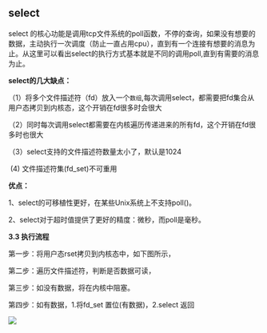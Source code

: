 ## select

select 的核心功能是调用tcp文件系统的poll函数，不停的查询，如果没有想要的数据，主动执行一次调度（防止一直占用cpu），直到有一个连接有想要的消息为止。从这里可以看出select的执行方式基本就是不同的调用poll,直到有需要的消息为止。



**select的几大缺点：**

（1）将多个文件描述符（fd）放入一个`数组`,每次调用select，都需要把fd集合从用户态拷贝到内核态，这个开销在fd很多时会很大

（2）同时每次调用select都需要在内核遍历传递进来的所有fd，这个开销在fd很多时也很大

（3）select支持的文件描述符数量太小了，默认是1024

​	(4) 文件描述符集(fd_set)不可重用

**优点：**

1、select的可移植性更好，在某些Unix系统上不支持poll()。

2、select对于超时值提供了更好的精度：微秒，而poll是毫秒。



**3.3 执行流程**

第一步：将用户态rset拷贝到内核态中，如下图所示，

第二步：遍历文件描述符，判断是否数据可读，

第三步：如没有数据，将在内核中阻塞。

第四步：如有数据，1.将fd_set 置位(有数据)，2.select 返回

![](https://youpaiyun.zongqilive.cn/image/20210314181433.png)










